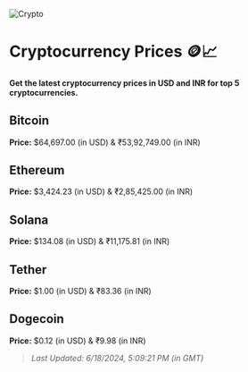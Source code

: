 
![Crypto](https://www.techguide.com.au/wp-content/uploads/2020/11/crypto3.jpeg)

# Cryptocurrency Prices 🪙📈

#### Get the latest cryptocurrency prices in USD and INR for top 5 cryptocurrencies.

## Bitcoin

**Price:** $64,697.00 (in USD) & ₹53,92,749.00 (in INR)

## Ethereum

**Price:** $3,424.23 (in USD) & ₹2,85,425.00 (in INR)

## Solana

**Price:** $134.08 (in USD) & ₹11,175.81 (in INR)

## Tether

**Price:** $1.00 (in USD) & ₹83.36 (in INR)

## Dogecoin

**Price:** $0.12 (in USD) & ₹9.98 (in INR)

> _Last Updated: 6/18/2024, 5:09:21 PM (in GMT)_
